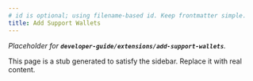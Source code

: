 ```yaml
---
# id is optional; using filename-based id. Keep frontmatter simple.
title: Add Support Wallets
---
```


_Placeholder for **`developer-guide/extensions/add-support-wallets`**._

This page is a stub generated to satisfy the sidebar.
Replace it with real content.
